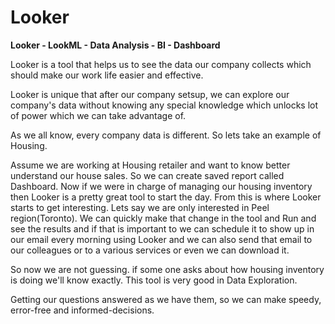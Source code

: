 # Looker
**Looker - LookML - Data Analysis - BI - Dashboard**

Looker is a tool that helps us to see the data our company collects which should make our work life easier and effective.

Looker is unique that after our company setsup, we can explore our company's data without knowing any special knowledge which unlocks lot of power which we can take advantage of.

As we all know, every company data is different. So lets take an example of Housing. 

Assume we are working at Housing retailer and want to know better understand our house sales. So we can create saved report called Dashboard. Now if we were in charge of managing our housing inventory then Looker is a pretty great tool to start the day. From this is where Looker starts to get interesting. Lets say we are only interested in Peel region(Toronto). We can quickly make that change in the tool and Run and see the results and if that is important to we can schedule it to show up in our email every morning using Looker and we can also send that email to our colleagues or to a various services or even we can download it. 

So now we are not guessing. if some one asks about how housing inventory is doing we'll know exactly. This tool is very good in Data Exploration.

Getting our questions answered as we have them, so we can make speedy, error-free and informed-decisions. 
